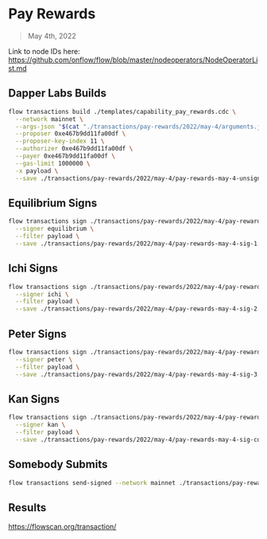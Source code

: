 # Pay Rewards
> May 4th, 2022

Link to node IDs here: https://github.com/onflow/flow/blob/master/nodeoperators/NodeOperatorList.md

## Dapper Labs Builds

```sh
flow transactions build ./templates/capability_pay_rewards.cdc \
  --network mainnet \
  --args-json "$(cat "./transactions/pay-rewards/2022/may-4/arguments.json")" \
  --proposer 0xe467b9dd11fa00df \
  --proposer-key-index 11 \
  --authorizer 0xe467b9dd11fa00df \
  --payer 0xe467b9dd11fa00df \
  --gas-limit 1000000 \
  -x payload \
  --save ./transactions/pay-rewards/2022/may-4/pay-rewards-may-4-unsigned.rlp
```

## Equilibrium Signs

```sh
flow transactions sign ./transactions/pay-rewards/2022/may-4/pay-rewards-may-4-unsigned.rlp \
  --signer equilibrium \
  --filter payload \
  --save ./transactions/pay-rewards/2022/may-4/pay-rewards-may-4-sig-1.rlp
```

## Ichi Signs

```sh
flow transactions sign ./transactions/pay-rewards/2022/may-4/pay-rewards-may-4-sig-1.rlp \
  --signer ichi \
  --filter payload \
  --save ./transactions/pay-rewards/2022/may-4/pay-rewards-may-4-sig-2.rlp
```

## Peter Signs

```sh
flow transactions sign ./transactions/pay-rewards/2022/may-4/pay-rewards-may-4-sig-2.rlp \
  --signer peter \
  --filter payload \
  --save ./transactions/pay-rewards/2022/may-4/pay-rewards-may-4-sig-3.rlp
```

## Kan Signs

```sh
flow transactions sign ./transactions/pay-rewards/2022/may-4/pay-rewards-may-4-sig-3.rlp \
  --signer kan \
  --filter payload \
  --save ./transactions/pay-rewards/2022/may-4/pay-rewards-may-4-sig-complete.rlp
```

## Somebody Submits

```sh
flow transactions send-signed --network mainnet ./transactions/pay-rewards/2022/may-4/pay-rewards-may-4-sig-complete.rlp
```

## Results

https://flowscan.org/transaction/
